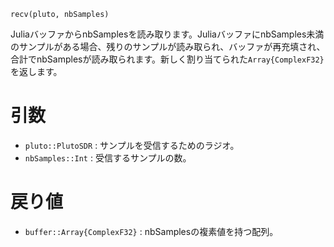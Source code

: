 ```
recv(pluto, nbSamples)
```

JuliaバッファからnbSamplesを読み取ります。JuliaバッファにnbSamples未満のサンプルがある場合、残りのサンプルが読み取られ、バッファが再充填され、合計でnbSamplesが読み取られます。新しく割り当てられた`Array{ComplexF32}`を返します。

# 引数

  * `pluto::PlutoSDR` : サンプルを受信するためのラジオ。
  * `nbSamples::Int` : 受信するサンプルの数。

# 戻り値

  * `buffer::Array{ComplexF32}` : nbSamplesの複素値を持つ配列。
